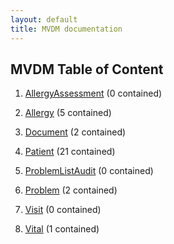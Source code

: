 ```yaml
---
layout: default
title: MVDM documentation
---
```


## MVDM Table of Content

1. [AllergyAssessment](AllergyAssessment.md) (0 contained)

2. [Allergy](Allergy.md) (5 contained)

3. [Document](Document.md) (2 contained)

4. [Patient](Patient.md) (21 contained)

5. [ProblemListAudit](ProblemListAudit.md) (0 contained)

6. [Problem](Problem.md) (2 contained)

7. [Visit](Visit.md) (0 contained)

8. [Vital](Vital.md) (1 contained)

